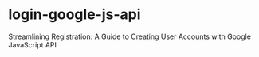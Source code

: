 # login-google-js-api
Streamlining Registration: A Guide to Creating User Accounts with Google JavaScript API

